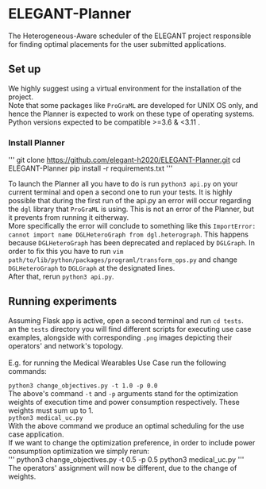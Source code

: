 # ELEGANT-Planner

The Heterogeneous-Aware scheduler of the ELEGANT project responsible for finding optimal placements for the user submitted applications.




## Set up

We highly suggest using a virtual environment for the installation of the project. <br> 
Note that some packages like `ProGraML` are developed for UNIX OS only, and hence the Planner is expected to work on these type of operating systems. <br>
Python versions expected to be compatible >=3.6 & <3.11 .

### Install Planner
'''
git clone https://github.com/elegant-h2020/ELEGANT-Planner.git
cd ELEGANT-Planner
pip install -r requirements.txt
'''
<br>


To launch the Planner all you have to do is run `python3 api.py` on your current terminal and open a second one to run your tests. It is highly possible that during the first run of the api.py an error will occur regarding the `dgl` library that `ProGraML` is using. This is not an error of the Planner, but it prevents from running it eitherway. <br>
More specifically the error will conclude to something like this `ImportError: cannot import name DGLHeteroGraph from dgl.heterograph`. This happens because `DGLHeteroGraph` has been deprecated and replaced by `DGLGraph`. In order to fix this you have to run `vim path/to/lib/python/packages/programl/transform_ops.py` and change `DGLHeteroGraph` to `DGLGraph` at the designated lines.
<br>After that, rerun `python3 api.py`.
<br>

## Running experiments

Assuming Flask app is active, open a second terminal and run `cd tests`. <br>
an the `tests` directory you will find different scripts for executing use case examples, alongside with corresponding `.png` images depicting their operators' and network's topology. <br>
<br>
E.g. for running the Medical Wearables Use Case run the following commands: <br>

`python3 change_objectives.py -t 1.0 -p 0.0` <br>
The above's command `-t` and `-p` arguments stand for the optimization weights of execution time and power consumption respectively. These weights must sum up to 1. <br>
`python3 medical_uc.py` <br>
With the above command we produce an optimal scheduling for the use case application. <br>
If we want to change the optimization preference, in order to include power consumption optimization we simply rerun: <br>
'''
python3 change_objectives.py -t 0.5 -p 0.5
python3 medical_uc.py
'''
The operators' assignment will now be different, due to the change of weights. 




